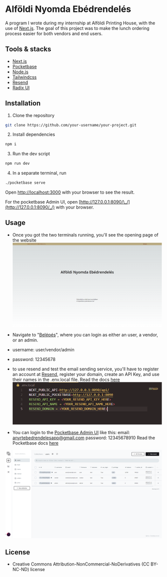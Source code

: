 # Alföldi Nyomda Ebédrendelés

A program I wrote during my internship at Alföldi Printing House, with the use of [Next.js](https://nextjs.org/). The goal of this project was to make the lunch ordering process easier for both vendors and end users.

## Tools & stacks

- [Next.js](https://nextjs.org/)
- [Pocketbase](https://pocketbase.io/)
- [Node.js](https://nodejs.org/en)
- [Tailwindcss](https://tailwindcss.com/)
- [Resend](https://resend.com/)
- [Radix UI](https://www.radix-ui.com/)

## Installation

1. Clone the repository

```bash
git clone https://github.com/your-username/your-project.git

```

2. Install dependencies

```bash
npm i

```

3. Run the dev script

```bash
npm run dev

```

4. In a separate terminal, run

```bash
./pocketbase serve

```

Open [http://localhost:3000](http://localhost:3000) with your browser to see the result.

For the pocketbase Admin UI, open [http://127.0.0.1:8090/\_/](http://127.0.0.1:8090/_/) with your browser.

## Usage

- Once you got the two terminals running, you'll see the opening page of the website
  ![opening page](/public/img/md/md1.png)

- Navigate to "[Belépés](http://localhost:3000/account/login)", where you can login as either an user, a vendor, or an admin.

- username: user/vendor/admin
- password: 12345678

- to use resend and test the email sending service, you'll have to register an account at [Resend](https://resend.com/), register your domain, create an API Key, and use their names in the .env.local file. Read the docs [here](https://resend.com/docs/introduction)
  ![.env.local](/public/img/md/md2.png)

- You can login to the [Pocketbase Admin UI](http://127.0.0.1:8090/_/) like this:
  email: anyrtebedrendelesapp@gmail.com
  password: 12345678910
  Read the Pocketbase docs [here](https://pocketbase.io/docs/)

![pb ui](/public/img/md/md3.png)

## License

- Creative Commons Attribution-NonCommercial-NoDerivatives (CC BY-NC-ND) license
